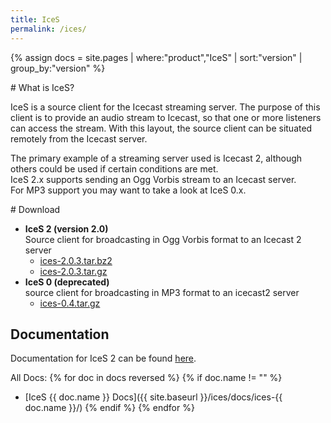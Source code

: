 ```yaml
---
title: IceS
permalink: /ices/
---
```

{% assign docs = site.pages | where:"product","IceS" | sort:"version" | group_by:"version" %}
<div class="article" markdown="1">
# What is IceS?

IceS is a source client for the Icecast streaming server. The purpose of this client is to provide
an audio stream to Icecast, so that one or more listeners can access the stream.
With this layout, the source client can be situated remotely from the Icecast server.  
  
The primary example of a streaming server used is Icecast 2, although others could be
used if certain conditions are met.  
IceS 2.x supports sending an Ogg Vorbis stream to an Icecast server.  
For MP3 support you may want to take a look at IceS 0.x.

</div>

<div class="article" markdown="1">
# Download

-	__IceS 2 (version 2.0)__  
	Source client for broadcasting in Ogg Vorbis format to an Icecast 2 server
	*	[ices-2.0.3.tar.bz2](https://downloads.xiph.org/releases/ices/ices-2.0.3.tar.bz2)
	*	[ices-2.0.3.tar.gz](https://downloads.xiph.org/releases/ices/ices-2.0.3.tar.gz)
-	__IceS 0 (deprecated)__  
	source client for broadcasting in MP3 format to an icecast2 server
	*	[ices-0.4.tar.gz](https://downloads.xiph.org/releases/ices/ices-0.4.tar.gz)

## Documentation

Documentation for IceS 2 can be found [here](docs/ices-2.0.3/).

All Docs:
{% for doc in docs reversed %}
{% if doc.name != "" %}
*	[IceS {{ doc.name }} Docs]({{ site.baseurl }}/ices/docs/ices-{{ doc.name }}/)
{% endif %}
{% endfor %}

</div>

